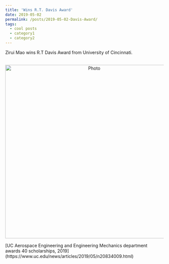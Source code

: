 ```yaml
---
title: 'Wins R.T. Davis Award'
date: 2019-05-02
permalink: /posts/2019-05-02-Davis-Award/
tags:
  - cool posts
  - category1
  - category2
---
```


Zirui Mao wins R.T Davis Award from University of Cincinnati. 

<p align="center">
  <img src="https://maozirui.github.io/images/group.png?raw=true" alt="Photo" style="width: 550px;"/> 
</p>
[UC Aerospace Engineering and Engineering Mechanics department awards 40 scholarships, 2019](https://www.uc.edu/news/articles/2019/05/n20834009.html) 
